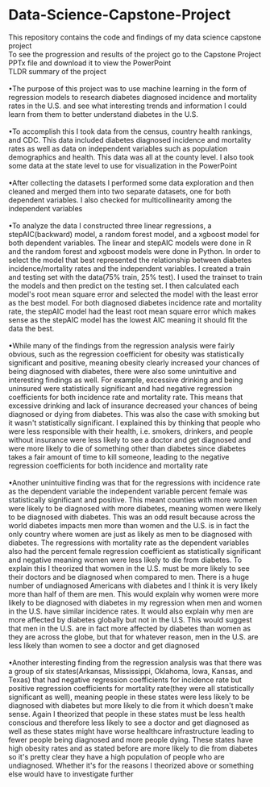 # Data-Science-Capstone-Project
This repository contains the code and findings of my data science capstone project<br />
To see the progression and results of the project go to the Capstone Project PPTx file and download it to view the PowerPoint <br />
TLDR summary of the project <br />
<br />•The purpose of this project was to use machine learning in the form of regression models to research diabetes diagnosed incidence and mortality rates in the U.S. and see what interesting trends and information I could learn from them to better understand diabetes in the U.S. <br />
<br />•To accomplish this I took data from the census, country health rankings, and CDC. This data included diabetes diagnosed incidence and mortality rates as well as data on independent variables such as population demographics and health. This data was all at the county level. I also took some data at the state level to use for visualization in the PowerPoint <br />
<br />•After collecting the datasets I performed some data exploration and then cleaned and merged them into two separate datasets, one for both dependent variables. I also checked for multicollinearity among the independent variables  <br />
<br />•To analyze the data I constructed three linear regressions, a stepAIC(backward) model, a random forest model, and a xgboost model for both dependent variables. The linear and stepAIC models were done in R and the random forest and xgboost models were done in Python. In order to select the model that best represented the relationship between diabetes incidence/mortality rates and the independent variables. I created a train and testing set with the data(75% train, 25% test). I used the trainset to train the models and then predict on the testing set. I then calculated each model's root mean square error and selected the model with the least error as the best model. For both diagnosed diabetes incidence rate and mortality rate, the stepAIC model had the least root mean square error which makes sense as the stepAIC model has the lowest AIC meaning it should fit the data the best. <br />
<br />•While many of the findings from the regression analysis were fairly obvious, such as the regression coefficient for obesity was statistically significant and positive, meaning obesity clearly increased your chances of being diagnosed with diabetes, there were also some unintuitive and interesting findings as well. For example, excessive drinking and being uninsured were statistically significant and had negative regression coefficients for both incidence rate and mortality rate. This means that excessive drinking and lack of insurance decreased your chances of being diagnosed or dying from diabetes. This was also the case with smoking but it wasn't statistically significant. I explained this by thinking that people who were less responsible with their health, i.e. smokers, drinkers, and people without insurance were less likely to see a doctor and get diagnosed and were more likely to die of something other than diabetes since diabetes takes a fair amount of time to kill someone, leading to the negative regression coefficients for both incidence and mortality rate<br />
<br />•Another unintuitive finding was that for the regressions with incidence rate as the dependent variable the independent variable percent female was statistically significant and positive. This meant counties with more women were likely to be diagnosed with more diabetes, meaning women were likely to be diagnosed with diabetes. This was an odd result because across the world diabetes impacts men more than women and the U.S. is in fact the only country where women are just as likely as men to be diagnosed with diabetes. The regressions with mortality rate as the dependent variables also had the percent female regression coefficient as statistically significant and negative meaning women were less likely to die from diabetes. To explain this I theorized that women in the U.S. must be more likely to see their doctors and be diagnosed when compared to men. There is a huge number of undiagnosed Americans with diabetes and I think it is very likely more than half of them are men. This would explain why women were more likely to be diagnosed with diabetes in my regression when men and women in the U.S. have similar incidence rates. It would also explain why men are more affected by diabetes globally but not in the U.S. This would suggest that men in the U.S. are in fact more affected by diabetes than women as they are across the globe, but that for whatever reason, men in the U.S. are less likely than women to see a doctor and get diagnosed<br />
<br />•Another interesting finding from the regression analysis was that there was a group of six states(Arkansas, Mississippi, Oklahoma, Iowa, Kansas, and Texas) that had negative regression coefficients for incidence rate but positive regression coefficients for mortality rate(they were all statistically significant as well), meaning people in these states were less likely to be diagnosed with diabetes but more likely to die from it which doesn't make sense. Again I theorized that people in these states must be less health conscious and therefore less likely to see a doctor and get diagnosed as well as these states might have worse healthcare infrastructure leading to fewer people being diagnosed and more people dying. These states have high obesity rates and as stated before are more likely to die from diabetes so it's pretty clear they have a high population of people who are undiagnosed. Whether it's for the reasons I theorized above or something else would have to investigate further 
